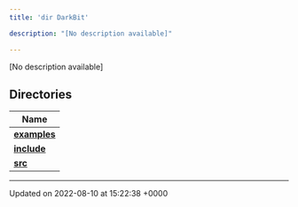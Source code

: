 ```yaml
---
title: 'dir DarkBit'

description: "[No description available]"

---
```







[No description available]

## Directories

| Name           |
| -------------- |
| **[examples](/documentation/code/gambit_2.2/files/dir_c22fe66a09acdd480a35644f72364dc9/#dir-examples)**  |
| **[include](/documentation/code/gambit_2.2/files/dir_05e71b19da8c05feb31a01063316c124/#dir-include)**  |
| **[src](/documentation/code/gambit_2.2/files/dir_334951ee08a3caf9cfbab2a24a3edd4b/#dir-src)**  |






-------------------------------

Updated on 2022-08-10 at 15:22:38 +0000
